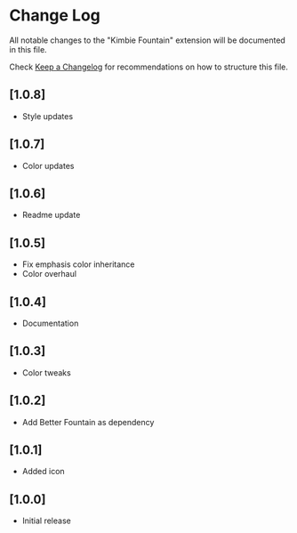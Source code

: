 # Change Log

All notable changes to the "Kimbie Fountain" extension will be documented in this file.

Check [Keep a Changelog](http://keepachangelog.com/) for recommendations on how to structure this file.

## [1.0.8]

- Style updates

## [1.0.7]

- Color updates

## [1.0.6]

- Readme update

## [1.0.5]

- Fix emphasis color inheritance
- Color overhaul

## [1.0.4]

- Documentation

## [1.0.3]

- Color tweaks

## [1.0.2]

- Add Better Fountain as dependency

## [1.0.1]

- Added icon


## [1.0.0]

- Initial release
